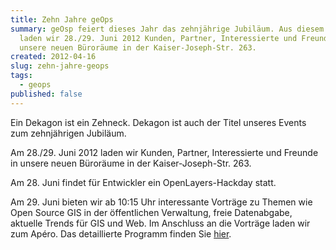 ```yaml
---
title: Zehn Jahre geOps
summary: geOsp feiert dieses Jahr das zehnjährige Jubiläum. Aus diesem Anlass
  laden wir 28./29. Juni 2012 Kunden, Partner, Interessierte und Freunde in
  unsere neuen Büroräume in der Kaiser-Joseph-Str. 263.
created: 2012-04-16
slug: zehn-jahre-geops
tags:
  - geops
published: false
---
```


Ein Dekagon ist ein Zehneck. Dekagon ist auch der Titel unseres Events zum zehnjährigen Jubiläum.

Am 28./29. Juni 2012 laden wir Kunden, Partner, Interessierte und Freunde in unsere neuen Büroräume in der Kaiser-Joseph-Str. 263.

Am 28. Juni findet für Entwickler ein OpenLayers-Hackday statt.

Am 29. Juni bieten wir ab 10:15 Uhr interessante Vorträge zu Themen wie Open Source GIS in der öffentlichen Verwaltung, freie Datenabgabe, aktuelle Trends für GIS und Web. Im Anschluss an die Vorträge laden wir zum Apéro. Das detaillierte Programm finden Sie [hier](http://geops.de/dekagon).
